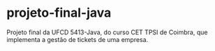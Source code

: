 # projeto-final-java
Projeto final da UFCD 5413-Java, do curso CET TPSI de Coimbra, que implementa a gestão de tickets de uma empresa. 
